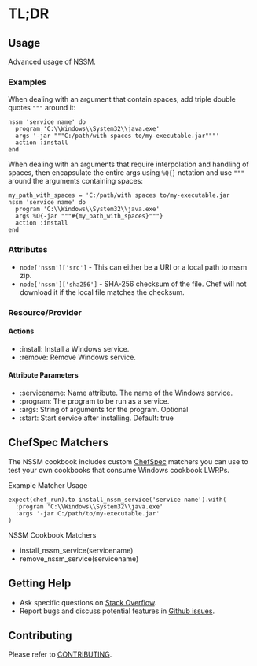 # TL;DR

## Usage

Advanced usage of NSSM.

### Examples

When dealing with an argument that contain spaces, add triple double quotes `"""` around it:

    nssm 'service name' do
      program 'C:\\Windows\\System32\\java.exe'
      args '-jar """C:/path/with spaces to/my-executable.jar"""'
      action :install
    end
    
When dealing with an arguments that require interpolation and handling of spaces, then encapsulate the entire args using `%Q{}` notation and use `"""` around the arguments containing spaces:

    my_path_with_spaces = 'C:/path/with spaces to/my-executable.jar
    nssm 'service name' do
      program 'C:\\Windows\\System32\\java.exe'
      args %Q{-jar """#{my_path_with_spaces}"""}
      action :install
    end

### Attributes

- `node['nssm']['src']` - This can either be a URI or a local path to nssm zip.
- `node['nssm']['sha256']` - SHA-256 checksum of the file. Chef will not download it if the local file matches the checksum.

### Resource/Provider

#### Actions

- :install: Install a Windows service.
- :remove: Remove Windows service.

#### Attribute Parameters

- :servicename: Name attribute. The name of the Windows service.
- :program: The program to be run as a service. 
- :args: String of arguments for the program. Optional
- :start: Start service after installing. Default: true

## ChefSpec Matchers

The NSSM cookbook includes custom [ChefSpec](https://github.com/sethvargo/chefspec) matchers you can use to test your own cookbooks that consume Windows cookbook LWRPs.

Example Matcher Usage

    expect(chef_run).to install_nssm_service('service name').with(
      :program 'C:\\Windows\\System32\\java.exe'
      :args '-jar C:/path/to/my-executable.jar'    
    )
      
NSSM Cookbook Matchers

- install_nssm_service(servicename)
- remove_nssm_service(servicename)

## Getting Help

- Ask specific questions on [Stack Overflow](http://stackoverflow.com/questions/tagged/chef-nssm).
- Report bugs and discuss potential features in [Github issues](https://github.com/dhoer/chef-nssm/issues).

## Contributing

Please refer to [CONTRIBUTING](https://github.com/dhoer/chef-nssm/blob/master/CONTRIBUTING.md).

